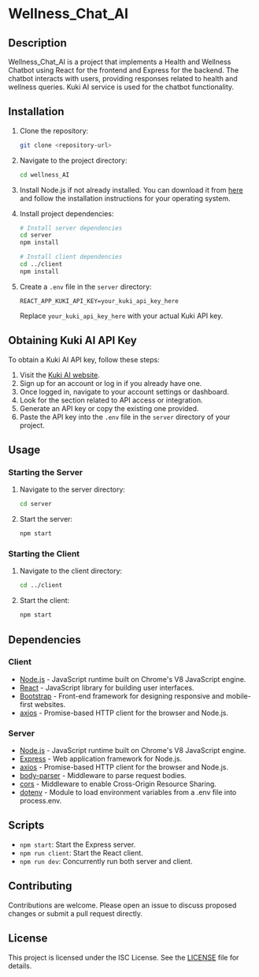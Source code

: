# Wellness_Chat_AI

## Description
Wellness_Chat_AI is a project that implements a Health and Wellness Chatbot using React for the frontend and Express for the backend. The chatbot interacts with users, providing responses related to health and wellness queries. Kuki AI service is used for the chatbot functionality.

## Installation
1. Clone the repository:
    ```sh
    git clone <repository-url>
    ```
2. Navigate to the project directory:
    ```sh
    cd wellness_AI
    ```
3. Install Node.js if not already installed. You can download it from [here](https://nodejs.org/en/download/) and follow the installation instructions for your operating system.

4. Install project dependencies:
    ```sh
    # Install server dependencies
    cd server
    npm install

    # Install client dependencies
    cd ../client
    npm install
    ```
   
5. Create a `.env` file in the `server` directory:
    ```
    REACT_APP_KUKI_API_KEY=your_kuki_api_key_here
    ```
    Replace `your_kuki_api_key_here` with your actual Kuki API key.

## Obtaining Kuki AI API Key
To obtain a Kuki AI API key, follow these steps:
1. Visit the [Kuki AI website](https://kuki.ai/).
2. Sign up for an account or log in if you already have one.
3. Once logged in, navigate to your account settings or dashboard.
4. Look for the section related to API access or integration.
5. Generate an API key or copy the existing one provided.
6. Paste the API key into the `.env` file in the `server` directory of your project.

## Usage
### Starting the Server
1. Navigate to the server directory:
    ```sh
    cd server
    ```
2. Start the server:
    ```sh
    npm start
    ```

### Starting the Client
1. Navigate to the client directory:
    ```sh
    cd ../client
    ```
2. Start the client:
    ```sh
    npm start
    ```

## Dependencies
### Client
- [Node.js](https://nodejs.org/) - JavaScript runtime built on Chrome's V8 JavaScript engine.
- [React](https://reactjs.org/) - JavaScript library for building user interfaces.
- [Bootstrap](https://getbootstrap.com/) - Front-end framework for designing responsive and mobile-first websites.
- [axios](https://github.com/axios/axios) - Promise-based HTTP client for the browser and Node.js.

### Server
- [Node.js](https://nodejs.org/) - JavaScript runtime built on Chrome's V8 JavaScript engine.
- [Express](https://expressjs.com/) - Web application framework for Node.js.
- [axios](https://github.com/axios/axios) - Promise-based HTTP client for the browser and Node.js.
- [body-parser](https://www.npmjs.com/package/body-parser) - Middleware to parse request bodies.
- [cors](https://github.com/expressjs/cors) - Middleware to enable Cross-Origin Resource Sharing.
- [dotenv](https://github.com/motdotla/dotenv) - Module to load environment variables from a .env file into process.env.

## Scripts
- `npm start`: Start the Express server.
- `npm run client`: Start the React client.
- `npm run dev`: Concurrently run both server and client.

## Contributing
Contributions are welcome. Please open an issue to discuss proposed changes or submit a pull request directly.

## License
This project is licensed under the ISC License. See the [LICENSE](LICENSE) file for details.

